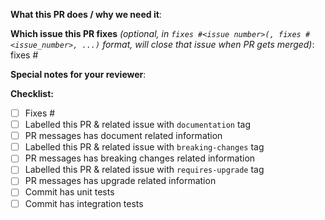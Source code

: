<!--  Thanks for sending a pull request!  Here are some tips for you -->

**What this PR does / why we need it**:

**Which issue this PR fixes** *(optional, in `fixes #<issue number>(, fixes #<issue_number>, ...)` format, will close that issue when PR gets merged)*: fixes #

**Special notes for your reviewer**:

**Checklist:**
-   [ ] Fixes #<issue number>
-   [ ] Labelled this PR & related issue with `documentation` tag
-   [ ] PR messages has document related information
-   [ ] Labelled this PR & related issue with `breaking-changes` tag
-   [ ] PR messages has breaking changes related information
-   [ ] Labelled this PR & related issue with `requires-upgrade` tag
-   [ ] PR messages has upgrade related information
-   [ ] Commit has unit tests
-   [ ] Commit has integration tests